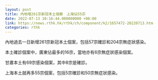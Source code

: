 ```yaml
---
layout: post
title: 內地增261宗新冠本土個案　上海佔55宗
date: 2022-07-13 10:16:44.000000000 +08:00
link: https://news.rthk.hk/rthk/ch/component/k2/1657472-20220713.htm
categories: rthk
---
```


內地過去一日新增261宗新冠本土個案，包括57宗確診和204宗無症狀感染。

本土確診個案中，廣東佔最多的16宗，當地亦有6宗無症狀感染個案。

甘肅本土有69宗感染個案，其中8宗是確診。

上海本土就再多55宗個案，包括5宗確診和50宗無症狀感染。
